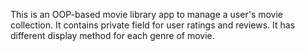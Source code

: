 This is an OOP-based movie library app to manage a user's movie collection.
It contains private field for user ratings and reviews.
It has different display method for each genre of movie.